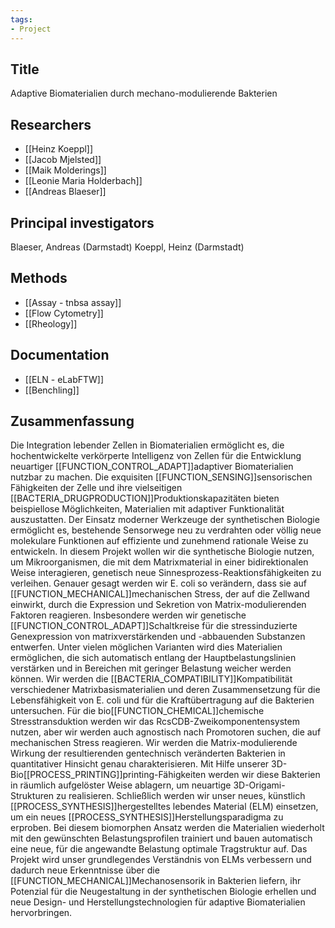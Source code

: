 ```yaml
---
tags: 
- Project
---
```

## Title
Adaptive Biomaterialien durch mechano-modulierende Bakterien

## Researchers
- [[Heinz Koeppl]]
- [[Jacob Mjelsted]]
- [[Maik Molderings]]
- [[Leonie Maria Holderbach]]
- [[Andreas Blaeser]]

## Principal investigators
Blaeser, Andreas (Darmstadt)
Koeppl, Heinz (Darmstadt)

## Methods
- [[Assay - tnbsa assay]]
- [[Flow Cytometry]]
- [[Rheology]]

## Documentation
- [[ELN - eLabFTW]]
- [[Benchling]]

## Zusammenfassung
Die Integration lebender Zellen in Biomaterialien ermöglicht es, die hochentwickelte verkörperte Intelligenz von Zellen für die Entwicklung neuartiger [[FUNCTION_CONTROL_ADAPT]]adaptiver Biomaterialien nutzbar zu machen. Die exquisiten [[FUNCTION_SENSING]]sensorischen Fähigkeiten der Zelle und ihre vielseitigen [[BACTERIA_DRUGPRODUCTION]]Produktionskapazitäten bieten beispiellose Möglichkeiten, Materialien mit adaptiver Funktionalität auszustatten. Der Einsatz moderner Werkzeuge der synthetischen Biologie ermöglicht es, bestehende Sensorwege neu zu verdrahten oder völlig neue molekulare Funktionen auf effiziente und zunehmend rationale Weise zu entwickeln.  In diesem Projekt wollen wir die synthetische Biologie nutzen, um Mikroorganismen, die mit dem Matrixmaterial in einer bidirektionalen Weise interagieren, genetisch neue Sinnesprozess-Reaktionsfähigkeiten zu verleihen. Genauer gesagt werden wir E. coli so verändern, dass sie auf [[FUNCTION_MECHANICAL]]mechanischen Stress, der auf die Zellwand einwirkt, durch die Expression und Sekretion von Matrix-modulierenden Faktoren reagieren. Insbesondere werden wir genetische [[FUNCTION_CONTROL_ADAPT]]Schaltkreise für die stressinduzierte Genexpression von matrixverstärkenden und -abbauenden Substanzen entwerfen. Unter vielen möglichen Varianten wird dies Materialien ermöglichen, die sich automatisch entlang der Hauptbelastungslinien verstärken und in Bereichen mit geringer Belastung weicher werden können. Wir werden die [[BACTERIA_COMPATIBILITY]]Kompatibilität verschiedener Matrixbasismaterialien und deren Zusammensetzung für die Lebensfähigkeit von E. coli und für die Kraftübertragung auf die Bakterien untersuchen. Für die bio[[FUNCTION_CHEMICAL]]chemische Stresstransduktion werden wir das RcsCDB-Zweikomponentensystem nutzen, aber wir werden auch agnostisch nach Promotoren suchen, die auf mechanischen Stress reagieren. Wir werden die Matrix-modulierende Wirkung der resultierenden gentechnisch veränderten Bakterien in quantitativer Hinsicht genau charakterisieren. Mit Hilfe unserer 3D-Bio[[PROCESS_PRINTING]]printing-Fähigkeiten werden wir diese Bakterien in räumlich aufgelöster Weise ablagern, um neuartige 3D-Origami-Strukturen zu realisieren. Schließlich werden wir unser neues, künstlich [[PROCESS_SYNTHESIS]]hergestelltes lebendes Material (ELM) einsetzen, um ein neues [[PROCESS_SYNTHESIS]]Herstellungsparadigma zu erproben. Bei diesem biomorphen Ansatz werden die Materialien wiederholt mit den gewünschten Belastungsprofilen trainiert und bauen automatisch eine neue, für die angewandte Belastung optimale Tragstruktur auf. Das Projekt wird unser grundlegendes Verständnis von ELMs verbessern und dadurch neue Erkenntnisse über die [[FUNCTION_MECHANICAL]]Mechanosensorik in Bakterien liefern, ihr Potenzial für die Neugestaltung in der synthetischen Biologie erhellen und neue Design- und Herstellungstechnologien für adaptive Biomaterialien hervorbringen.